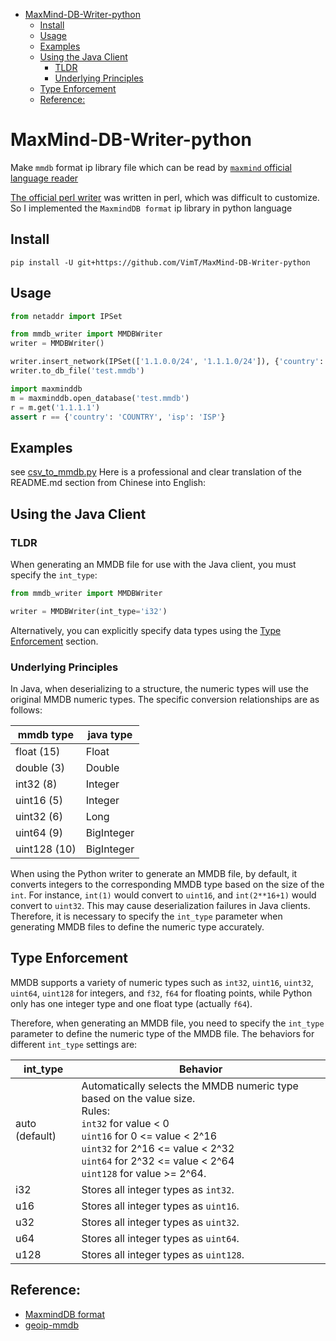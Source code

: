 - [MaxMind-DB-Writer-python](#maxmind-db-writer-python)
    * [Install](#install)
    * [Usage](#usage)
    * [Examples](#examples)
    * [Using the Java Client](#using-the-java-client)
        + [TLDR](#tldr)
        + [Underlying Principles](#underlying-principles)
    * [Type Enforcement](#type-enforcement)
    * [Reference:](#reference-)

# MaxMind-DB-Writer-python

Make `mmdb` format ip library file which can be read by [`maxmind` official language reader](https://dev.maxmind.com/geoip/geoip2/downloadable/)

[The official perl writer](https://github.com/maxmind/MaxMind-DB-Writer-perl) was written in perl, which was difficult to customize. So I implemented the `MaxmindDB format` ip library in python language
## Install
```shell script
pip install -U git+https://github.com/VimT/MaxMind-DB-Writer-python
```

## Usage
```python
from netaddr import IPSet

from mmdb_writer import MMDBWriter
writer = MMDBWriter()

writer.insert_network(IPSet(['1.1.0.0/24', '1.1.1.0/24']), {'country': 'COUNTRY', 'isp': 'ISP'})
writer.to_db_file('test.mmdb')

import maxminddb
m = maxminddb.open_database('test.mmdb')
r = m.get('1.1.1.1')
assert r == {'country': 'COUNTRY', 'isp': 'ISP'}
```

## Examples
see [csv_to_mmdb.py](./examples/csv_to_mmdb.py)
Here is a professional and clear translation of the README.md section from Chinese into English:

## Using the Java Client

### TLDR

When generating an MMDB file for use with the Java client, you must specify the `int_type`:

```python
from mmdb_writer import MMDBWriter

writer = MMDBWriter(int_type='i32')
```

Alternatively, you can explicitly specify data types using the [Type Enforcement](#type-enforcement) section.

### Underlying Principles

In Java, when deserializing to a structure, the numeric types will use the original MMDB numeric types. The specific
conversion relationships are as follows:

| mmdb type    | java type  |
|--------------|------------|
| float (15)   | Float      |
| double (3)   | Double     |
| int32 (8)    | Integer    |
| uint16 (5)   | Integer    |
| uint32 (6)   | Long       |
| uint64 (9)   | BigInteger |
| uint128 (10) | BigInteger |

When using the Python writer to generate an MMDB file, by default, it converts integers to the corresponding MMDB type
based on the size of the `int`. For instance, `int(1)` would convert to `uint16`, and `int(2**16+1)` would convert
to `uint32`. This may cause deserialization failures in Java clients. Therefore, it is necessary to specify
the `int_type` parameter when generating MMDB files to define the numeric type accurately.

## Type Enforcement

MMDB supports a variety of numeric types such as `int32`, `uint16`, `uint32`, `uint64`, `uint128` for integers,
and `f32`, `f64` for floating points, while Python only has one integer type and one float type (actually `f64`).

Therefore, when generating an MMDB file, you need to specify the `int_type` parameter to define the numeric type of the
MMDB file. The behaviors for different `int_type` settings are:

| int_type       | Behavior                                                                                                                                                                                                                                                      |
|----------------|---------------------------------------------------------------------------------------------------------------------------------------------------------------------------------------------------------------------------------------------------------------|
| auto (default) | Automatically selects the MMDB numeric type based on the value size. <br/>Rules: <br/>`int32` for value < 0 <br/>`uint16` for 0 <= value < 2^16<br/>`uint32` for 2^16 <= value < 2^32<br/>`uint64` for 2^32 <= value < 2^64<br/> `uint128` for value >= 2^64. |
| i32            | Stores all integer types as `int32`.                                                                                                                                                                                                                          |
| u16            | Stores all integer types as `uint16`.                                                                                                                                                                                                                         |
| u32            | Stores all integer types as `uint32`.                                                                                                                                                                                                                         |
| u64            | Stores all integer types as `uint64`.                                                                                                                                                                                                                         |
| u128           | Stores all integer types as `uint128`.                                                                                                                                                                                                                        |


## Reference: 
- [MaxmindDB format](http://maxmind.github.io/MaxMind-DB/)
- [geoip-mmdb](https://github.com/i-rinat/geoip-mmdb)
